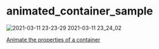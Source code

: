 # animated_container_sample

![2021-03-11 23-23-29 2021-03-11 23_24_02](https://user-images.githubusercontent.com/38596913/110802375-79e0b280-82c1-11eb-83b4-5f40b779a5d6.gif)


[Animate the properties of a container](https://flutter.dev/docs/cookbook/animation/animated-container)

